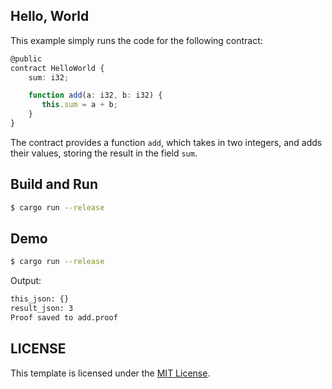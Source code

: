 ## Hello, World

This example simply runs the code for the following contract:

```typescript
@public
contract HelloWorld {
    sum: i32;

    function add(a: i32, b: i32) {
       this.sum = a + b;
    }
}
```

The contract provides a function `add`, which takes in two integers, and adds their values, storing the result in the field `sum`.

## Build and Run

```bash
$ cargo run --release
```

## Demo

```bash
$ cargo run --release
```

Output:

```bash
this_json: {}
result_json: 3
Proof saved to add.proof
```

## LICENSE

This template is licensed under the [MIT License](LICENSE.md).
